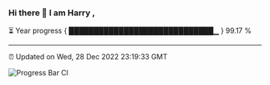 ### Hi there 👋 I am Harry , 

⏳ Year progress { █████████████████████████████▁ } 99.17 %

---

⏰ Updated on Wed, 28 Dec 2022 23:19:33 GMT

![Progress Bar CI](https://github.com/duykhang68/duykhang68/workflows/Progress%20Bar%20CI/badge.svg)
